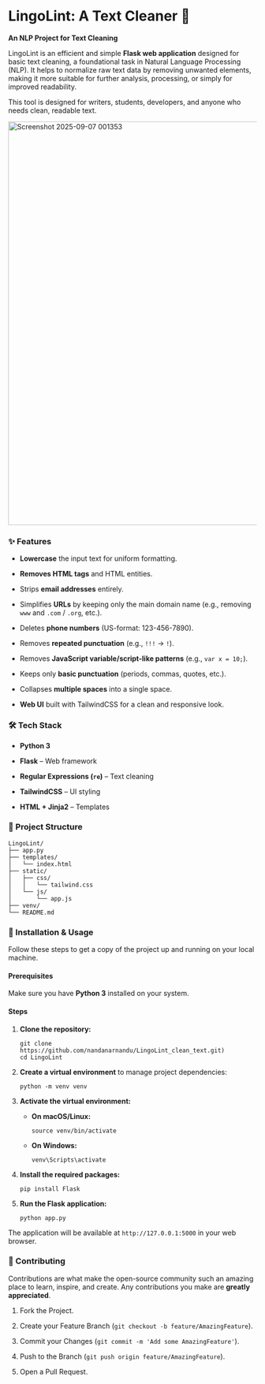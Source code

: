 # LingoLint: A Text Cleaner 🧹

**An NLP Project for Text Cleaning**

LingoLint is an efficient and simple **Flask web application** designed for basic text cleaning, a foundational task in Natural Language Processing (NLP). It helps to normalize raw text data by removing unwanted elements, making it more suitable for further analysis, processing, or simply for improved readability.

This tool is designed for writers, students, developers, and anyone who needs clean, readable text.

<img width="1069" height="819" alt="Screenshot 2025-09-07 001353" src="https://github.com/user-attachments/assets/23bea615-5321-4786-930e-b2e2eede0526" />

### ✨ Features

* **Lowercase** the input text for uniform formatting.

* **Removes HTML tags** and HTML entities.

* Strips **email addresses** entirely.

* Simplifies **URLs** by keeping only the main domain name (e.g., removing `www` and `.com` / `.org`, etc.).

* Deletes **phone numbers** (US-format: 123-456-7890).

* Removes **repeated punctuation** (e.g., `!!!` → `!`).

* Removes **JavaScript variable/script-like patterns** (e.g., `var x = 10;`).

* Keeps only **basic punctuation** (periods, commas, quotes, etc.).

* Collapses **multiple spaces** into a single space.

* **Web UI** built with TailwindCSS for a clean and responsive look.

### 🛠 Tech Stack

* **Python 3**

* **Flask** – Web framework

* **Regular Expressions (`re`)** – Text cleaning

* **TailwindCSS** – UI styling

* **HTML + Jinja2** – Templates

### 📂 Project Structure

```
LingoLint/
├── app.py
├── templates/
│   └── index.html
├── static/
│   ├── css/
│   │   └── tailwind.css
│   └── js/
│       └── app.js
├── venv/
└── README.md
```

### 🚀 Installation & Usage

Follow these steps to get a copy of the project up and running on your local machine.

#### Prerequisites

Make sure you have **Python 3** installed on your system.

#### Steps

1. **Clone the repository:**

   ```
   git clone https://github.com/nandanarnandu/LingoLint_clean_text.git)
   cd LingoLint
   ```

2. **Create a virtual environment** to manage project dependencies:

   ```
   python -m venv venv
   ```

3. **Activate the virtual environment:**

   * **On macOS/Linux:**

     ```
     source venv/bin/activate
     ```

   * **On Windows:**

     ```
     venv\Scripts\activate
     ```

4. **Install the required packages:**

   ```
   pip install Flask
   ```

5. **Run the Flask application:**

   ```
   python app.py
   ```

The application will be available at `http://127.0.0.1:5000` in your web browser.

### 👋 Contributing

Contributions are what make the open-source community such an amazing place to learn, inspire, and create. Any contributions you make are **greatly appreciated**.

1. Fork the Project.

2. Create your Feature Branch (`git checkout -b feature/AmazingFeature`).

3. Commit your Changes (`git commit -m 'Add some AmazingFeature'`).

4. Push to the Branch (`git push origin feature/AmazingFeature`).

5. Open a Pull Request.
